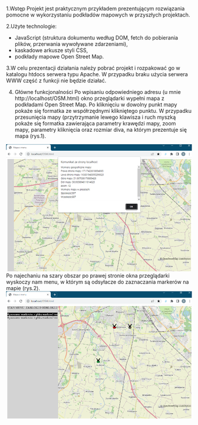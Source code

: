 1.Wstęp
Projekt jest praktycznym przykładem prezentującym rozwiązania pomocne w wykorzystaniu podkładów mapowych w przyszłych projektach.

2.Użyte technologie:
- JavaScript (struktura dokumentu według DOM, fetch do pobierania plików, przerwania wywoływane zdarzeniami),
- kaskadowe arkusze styli CSS,
- podkłady mapowe Open Street Map.

3.W celu prezentacji działania należy pobrać projekt i rozpakować go w katalogu htdocs serwera typu Apache.
W przypadku braku użycia serwera WWW część z funkcji nie będzie działać.

4. Główne funkcjonalności
Po wpisaniu odpowiedniego adresu (u mnie http://localhost/OSM.html) okno przeglądarki wypełni mapa z podkładami Open Street Map. Po kliknięciu w dowolny punkt mapy pokaże się formatka ze współrzędnymi klikniętego punktu. W przypadku przesunięcia mapy (przytrzymanie lewego klawisza i ruch myszką pokaże się formatka zawierająca parametry krawędzi mapy, zoom mapy, parametry kliknięcia oraz rozmiar diva, na którym prezentuje się mapa (rys.1).
<img src='https://github.com/stivi1501/Open-Street-Map-API/blob/main/OSM_EDGE.PNG'>
Po najechaniu na szary obszar po prawej stronie okna przeglądarki wyskoczy nam menu, w którym są odsyłacze do zaznaczania markerów na mapie (rys.2).
<img src='https://github.com/stivi1501/Open-Street-Map-API/blob/main/OSM_DRAW_MARKERS.PNG'>


